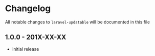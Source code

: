 # Changelog

All notable changes to `laravel-updatable` will be documented in this file

## 1.0.0 - 201X-XX-XX

- initial release
